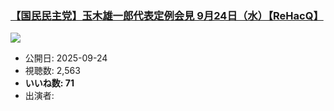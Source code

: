 ### [【国民民主党】玉木雄一郎代表定例会見 9月24日（水）【ReHacQ】](https://www.youtube.com/watch?v=Q88k7h_BiZE)
[![](https://img.youtube.com/vi/Q88k7h_BiZE/sddefault.jpg)](https://www.youtube.com/watch?v=Q88k7h_BiZE)
-   公開日: 2025-09-24
-   視聴数: 2,563
-   **いいね数: 71**
-   出演者: 
